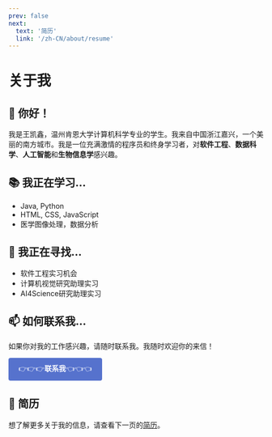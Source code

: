 ```yaml
---
prev: false
next:
  text: '简历'
  link: '/zh-CN/about/resume'
---
```

# 关于我

## 👋 你好！

我是王凯鑫，温州肯恩大学计算机科学专业的学生。我来自中国浙江嘉兴，一个美丽的南方城市。我是一位充满激情的程序员和终身学习者，对**软件工程**、**数据科学**、**人工智能**和**生物信息学**感兴趣。

## 📚 我正在学习...

- Java, Python
- HTML, CSS, JavaScript
- 医学图像处理，数据分析

## 👀 我正在寻找...

- 软件工程实习机会
- 计算机视觉研究助理实习
- AI4Science研究助理实习

## 📫 如何联系我...
如果你对我的工作感兴趣，请随时联系我。我随时欢迎你的来信！<br>

<a href="/zh-CN/contact" class="contact-button" style="display: inline-block; padding: 10px 20px; background-color: #5672cd; color: white; text-decoration: none; border-radius: 4px; cursor: pointer;">👉👉👉<strong>联系我</strong>👈👈👈</a>

## 📄 简历
想了解更多关于我的信息，请查看下一页的[简历](/zh-CN/about/resume)。

